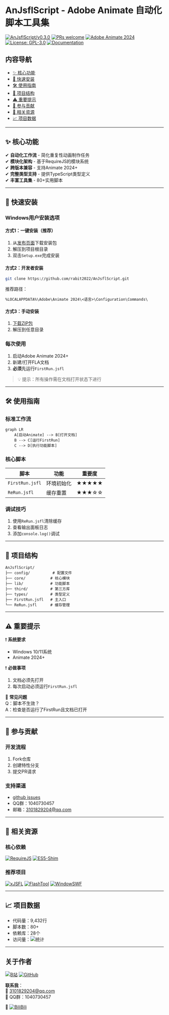 # AnJsflScript - Adobe Animate 自动化脚本工具集

[![AnJsflScript/v0.3.0](https://badgen.net/badge/AnJsflScript/v0.3.0/green?icon=github&labelColor=black)](https://github.com/rabit2022/AnJsflScript)
[![PRs welcome](https://img.shields.io/badge/PRs-welcome-brightgreen.svg)](https://github.com/rabit2022/AnJsflScript/pulls)
[![Adobe Animate 2024](https://badgen.net/badge/Adobe%20Animate/2024/blue?icon=adobe&labelColor=black)](https://www.adobe.com/products/animate.html)
[![License: GPL-3.0](https://img.shields.io/badge/License-GPLv3-blue.svg)](https://www.gnu.org/licenses/gpl-3.0)
[![Documentation](https://badgen.net/badge/Documentation/Available/orange)](https://github.com/rabit2022/AnJsflScript/tree/tools)

## 内容导航

- [✨ 核心功能](#-核心功能)
- [🚀 快速安装](#-快速安装)
- [🛠️ 使用指南](#-使用指南)
- [📁 项目结构](#-项目结构)
- [⚠️ 重要提示](#-重要提示)
- [🤝 参与贡献](#-参与贡献)
- [🔗 相关资源](#-相关资源)
- [📈 项目数据](#-项目数据)

------

## ✨ 核心功能

✔ **自动化工作流** - 简化重复性动画制作任务  
✔ **模块化架构** - 基于RequireJS的模块系统  
✔ **跨版本兼容** - 支持Animate 2024+  
✔ **完整类型支持** - 提供TypeScript类型定义  
✔ **丰富工具集** - 80+实用脚本

------

## 🚀 快速安装

### Windows用户安装选项

#### 方式1：一键安装（推荐）

1. 从[发布页面](https://github.com/rabit2022/AnJsflScript/releases)下载安装包
2. 解压到项目根目录
3. 双击`Setup.exe`完成安装

#### 方式2：开发者安装

```bash
git clone https://github.com/rabit2022/AnJsflScript.git
```

推荐路径：

```
%LOCALAPPDATA%\Adobe\Animate 2024\<语言>\Configuration\Commands\
```

#### 方式3：手动安装

1. [下载ZIP包](https://github.com/rabit2022/AnJsflScript/tags)
2. 解压到任意目录

### 每次使用

1. 启动Adobe Animate 2024+
2. 新建/打开FLA文档
3. **必须**先运行`FirstRun.jsfl`

> 💡 提示：所有操作需在文档打开状态下进行

------

## 🛠️ 使用指南

### 标准工作流

```mermaid
graph LR
    A[启动Animate] --> B[打开文档]
    B --> C[运行FirstRun]
    C --> D[执行功能脚本]
```

### 核心脚本

| 脚本            | 功能       | 重要度 |
| --------------- | ---------- | ------ |
| `FirstRun.jsfl` | 环境初始化 | ★★★★★  |
| `ReRun.jsfl`    | 缓存重置   | ★★★☆☆  |

### 调试技巧

1. 使用`ReRun.jsfl`清除缓存
2. 查看输出面板日志
3. 添加`console.log()`调试

------

## 📁 项目结构

```
AnJsflScript/
├── config/          # 配置文件
├── core/           # 核心模块
├── lib/            # 功能脚本
├── third/          # 第三方库
├── types/          # 类型定义
├── FirstRun.jsfl   # 主入口
└── ReRun.jsfl      # 缓存管理
```

------

## ⚠️ 重要提示

❗ **系统要求**

- Windows 10/11系统
- Animate 2024+

❗ **必做事项**

1. 文档必须先打开
2. 每次启动必须运行`FirstRun.jsfl`

🔧 **常见问题**  
Q：脚本不生效？  
A：检查是否运行了FirstRun且文档已打开

------

## 🤝 参与贡献

### 开发流程

1. Fork仓库
2. 创建特性分支
3. 提交PR请求

### 支持渠道

- [github issues](https://github.com/rabit2022/AnJsflScript/issues)
- QQ群：1040730457
- 邮箱：3101829204@qq.com

------

## 🔗 相关资源

### 核心依赖

[![RequireJS](https://img.shields.io/badge/RequireJS-2.3.7-ffeb3b)](https://requirejs.org)
[![ES5-Shim](https://img.shields.io/badge/ES5--Shim-4.6.7-9c27b0)](https://github.com/es-shims/es5-shim)

### 推荐项目

[![xJSFL](https://img.shields.io/badge/xJSFL-框架-2196f3)](https://github.com/davestewart/xJSFL)
[![FlashTool](https://img.shields.io/badge/FlashTool-工具集-2196f3)](https://github.com/hufang360/FlashTool)
[![WindowSWF](https://img.shields.io/badge/WindowSWF-Gitee-4caf50)](https://gitee.com/ninge/WindowSWF/tree/master/)

------

## 📈 项目数据

- 代码量：9,432行
- 脚本数：80+
- 依赖库：28个
- 访问量：![统计](https://profile-counter.glitch.me/AnJsflScript/count.svg)

------

## 关于作者

[![B站](https://badgen.net/badge/B站/穹的兔兔/pink?icon=bilibili)](https://space.bilibili.com/453222786)
[![GitHub](https://badgen.net/badge/GitHub/rabit2022/black?icon=github)](https://github.com/rabit2022)

**联系我**：  
📧 3101829204@qq.com  
👥 QQ群：1040730457  

[//]: # (🎥 [B站主页]&#40;https://space.bilibili.com/453222786&#41;)
🎥 [![BiliBili](https://stats.justsong.cn/api/bilibili?id=453222786&theme=dark&lang=zh-CN)](https://space.bilibili.com/453222786?spm_id_from=333.788.0.0)